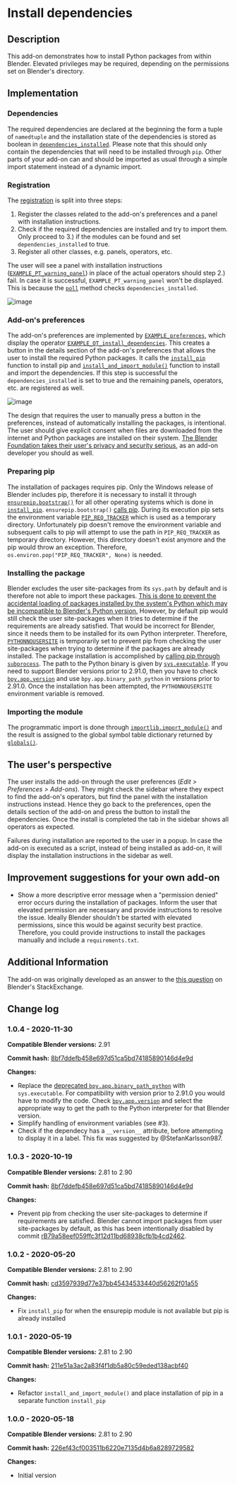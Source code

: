 # Install dependencies

## Description

This add-on demonstrates how to install Python packages from within Blender. Elevated privileges may be required, depending on the permissions set on Blender's directory.

## Implementation

### Dependencies

The required dependencies are declared at the beginning the form a tuple of `namedtuple` and the installation state of the dependencies is stored as boolean in 
[`dependencies_installed`](https://github.com/robertguetzkow/blender-python-examples/blob/4a3c99a843305b91e05db386559905b23cf6eb87/add-ons/install-dependencies/install-dependencies.py#L43). 
Please note that this should only contain the dependencies that will need to be installed through `pip`. Other parts of your add-on can and should be imported as usual through a simple import statement instead of a dynamic import.

### Registration

The [registration](https://github.com/robertguetzkow/blender-python-examples/blob/4a3c99a843305b91e05db386559905b23cf6eb87/add-ons/install-dependencies/install-dependencies.py#L236) is split into three steps:

1. Register the classes related to the add-on's preferences and a panel with installation instructions.
2. Check if the required dependencies are installed and try to import them. Only proceed to 3.) if the modules can be found and set `dependencies_installed` to true.
3. Register all other classes, e.g. panels, operators, etc.

The user will see a panel with installation instructions ([`EXAMPLE_PT_warning_panel`](https://github.com/robertguetzkow/blender-python-examples/blob/4a3c99a843305b91e05db386559905b23cf6eb87/add-ons/install-dependencies/install-dependencies.py#L158)) 
in place of the actual operators should step 2.) fail. In case it is successful, `EXAMPLE_PT_warning_panel` won't be displayed. This is because the 
[`poll`](https://github.com/robertguetzkow/blender-python-examples/blob/4a3c99a843305b91e05db386559905b23cf6eb87/add-ons/install-dependencies/install-dependencies.py#L165) method checks `dependencies_installed`.

![image](./imgs/install-instructions.png)

### Add-on's preferences

The add-on's preferences are implemented by [`EXAMPLE_preferences`](https://github.com/robertguetzkow/blender-python-examples/blob/4a3c99a843305b91e05db386559905b23cf6eb87/add-ons/install-dependencies/install-dependencies.py#L223), which display the 
operator [`EXAMPLE_OT_install_dependencies`](https://github.com/robertguetzkow/blender-python-examples/blob/4a3c99a843305b91e05db386559905b23cf6eb87/add-ons/install-dependencies/install-dependencies.py#L189). This creates a button in the details section 
of the add-on's preferences that allows the user to install the required Python packages. It calls the 
[`install_pip`](https://github.com/robertguetzkow/blender-python-examples/blob/4a3c99a843305b91e05db386559905b23cf6eb87/add-ons/install-dependencies/install-dependencies.py#L68) function to install pip and
[`install_and_import_module()`](https://github.com/robertguetzkow/blender-python-examples/blob/4a3c99a843305b91e05db386559905b23cf6eb87/add-ons/install-dependencies/install-dependencies.py#L89) function to install and import the dependencies. If this step is 
successful the `dependencies_installed` is set to true and the remaining panels, operators, etc. are registered as well.

![image](./imgs/user-preferences-pre-install.png)

The design that requires the user to manually press a button in the preferences, instead of automatically installing the packages, is intentional. The user should give explicit consent when files are
downloaded from the internet and Python packages are installed on their system. [The Blender Foundation takes their user's privacy and security serious](https://www.blender.org/about/license/), as an 
add-on developer you should as well.

### Preparing pip

The installation of packages requires pip. Only the Windows release of Blender includes pip, therefore it is necessary to install it through [`ensurepip.bootstrap()`](https://docs.python.org/3/library/ensurepip.html#ensurepip.bootstrap) for all other operating systems
which is done in [`install_pip`](https://github.com/robertguetzkow/blender-python-examples/blob/4a3c99a843305b91e05db386559905b23cf6eb87/add-ons/install-dependencies/install-dependencies.py#L68). `ensurepip.bootstrap()` 
[calls pip](https://github.com/python/cpython/blob/34b0598295284e3ff6cedf5c05e159ce1fa54d60/Lib/ensurepip/__init__.py#L35). During its execution pip sets the environment variable 
[`PIP_REQ_TRACKER`](https://github.com/pypa/pip/blob/326efa5c710ecf19acc3e1315477251a4cd4bd13/src/pip/_internal/req/req_tracker.py#L54) which is used as a temporary directory. Unfortunately pip doesn't remove the environment variable and subsequent calls to pip 
will attempt to use the path in `PIP_REQ_TRACKER` as temporary directory. However, this directory doesn't exist anymore and the pip would throw an exception. Therefore, `os.environ.pop("PIP_REQ_TRACKER", None)` is needed.

### Installing the package

Blender excludes the user site-packages from its `sys.path` by default and is therefore not able to import these packages. [This is done to prevent the accidental loading of packages installed by the system's Python which may be incompatible to Blender's Python version.](https://developer.blender.org/rB79a58eef059ffc3f12d11bd68938cfb1b4cd2462)
However, by default pip would still check the user site-packages when it tries to determine if the requirements are already satisfied. That would be incorrect for Blender, since it needs them to be installed for its own Python interpreter.
Therefore, [`PYTHONNOUSERSITE`](https://docs.python.org/3/using/cmdline.html#envvar-PYTHONNOUSERSITE) is temporarily set to prevent pip from checking the user site-packages when trying to determine if the packages are already 
installed. The package installation is accomplished by [calling pip through `subprocess`](https://github.com/robertguetzkow/blender-python-examples/blob/4a3c99a843305b91e05db386559905b23cf6eb87/add-ons/install-dependencies/install-dependencies.py#L117). The path to the 
Python binary is given by [`sys.executable`](https://developer.blender.org/rB04c5471ceefb41c9e49bf7c86f07e9e7b8426bb3). If you need to support Blender versions prior to 2.91.0, then you have to check [`bpy.app.version`](https://docs.blender.org/api/current/bpy.app.html#bpy.app.version) 
and use `bpy.app.binary_path_python` in versions prior to 2.91.0. Once the installation has been attempted, the `PYTHONNOUSERSITE` environment variable is removed.

### Importing the module

The programmatic import is done through [`importlib.import_module()`](https://docs.python.org/3/library/importlib.html#importlib.import_module) and the result is assigned to the global symbol table dictionary 
returned by [`globals()`](https://docs.python.org/3/library/functions.html#globals).

## The user's perspective

The user installs the add-on through the user preferences (*Edit > Preferences > Add-ons*). They might check the sidebar where they expect to find the add-on's operators, but find the panel with the installation instructions instead.
Hence they go back to the preferences, open the details section of the add-on and press the button to install the dependencies. Once the install is completed the tab in the sidebar shows all operators as expected.

Failures during installation are reported to the user in a popup. In case the add-on is executed as a script, instead of being installed as add-on, it will display the installation instructions in the sidebar as well.

## Improvement suggestions for your own add-on

- Show a more descriptive error message when a "permission denied" error occurs during the installation of packages. Inform the user that elevated permission are necessary and provide instructions to resolve the issue. Ideally Blender shouldn't be started with
 elevated permissions, since this would be against security best practice. Therefore, you could provide instructions to install the packages manually and include a `requirements.txt`.

## Additional Information

The add-on was originally developed as an answer to the [this question](https://blender.stackexchange.com/questions/168448/bundling-python-library-with-addon) on Blender's StackExchange.

## Change log

### 1.0.4 - 2020-11-30
 **Compatible Blender versions:** 2.91

 **Commit hash:** [8bf7ddefb458e697d51ca5bd74185890146d4e9d](https://github.com/robertguetzkow/blender-python-examples/commit/8bf7ddefb458e697d51ca5bd74185890146d4e9d)

 **Changes:**
 - Replace the [deprecated `bpy.app.binary_path_python`](https://developer.blender.org/rB04c5471ceefb41c9e49bf7c86f07e9e7b8426bb3) with `sys.executable`. For compatibility with version prior to 2.91.0 you would have to modify the code. Check [`bpy.app.version`](https://docs.blender.org/api/current/bpy.app.html#bpy.app.version) and select the appropriate way to get the path to the Python interpreter for that Blender version.
 - Simplify handling of environment variables (see #3).
 - Check if the dependecy has a `__version__` attribute, before attempting to display it in a label. This fix was suggested by @StefanKarlsson987.

### 1.0.3 - 2020-10-19

 **Compatible Blender versions:** 2.81 to 2.90

 **Commit hash:** [8bf7ddefb458e697d51ca5bd74185890146d4e9d](https://github.com/robertguetzkow/blender-python-examples/commit/8bf7ddefb458e697d51ca5bd74185890146d4e9d)

 **Changes:**
 - Prevent pip from checking the user site-packages to determine if requirements are satisfied. Blender cannot import packages from user site-packages by default, as this has been intentionally disabled by commit [rB79a58eef059ffc3f12d11bd68938cfb1b4cd2462](https://developer.blender.org/rB79a58eef059ffc3f12d11bd68938cfb1b4cd2462).

### 1.0.2 - 2020-05-20

 **Compatible Blender versions:** 2.81 to 2.90

 **Commit hash:** [cd3597939d77e37bb45434533440d56262f01a55](https://github.com/robertguetzkow/blender-python-examples/commit/cd3597939d77e37bb45434533440d56262f01a55)

 **Changes:**
 - Fix `install_pip` for when the ensurepip module is not available but pip is already installed

### 1.0.1 - 2020-05-19

 **Compatible Blender versions:** 2.81 to 2.90

 **Commit hash:** [211e51a3ac2a83f4f1db5a80c59eded138acbf40](https://github.com/robertguetzkow/blender-python-examples/commit/211e51a3ac2a83f4f1db5a80c59eded138acbf40)

 **Changes:**
 - Refactor `install_and_import_module()` and place installation of pip in a separate function `install_pip`

### 1.0.0 - 2020-05-18

 **Compatible Blender versions:** 2.81 to 2.90

 **Commit hash:** [226ef43cf003511b6220e7135d4b6a8289729582](https://github.com/robertguetzkow/blender-python-examples/commit/226ef43cf003511b6220e7135d4b6a8289729582)

 **Changes:**
 - Initial version
